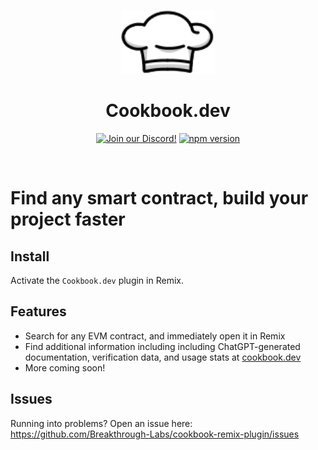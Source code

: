 <p align="center">
<br />
<a href="https://www.cookbook.dev">
  <img src="https://raw.githubusercontent.com/Breakthrough-Labs/btlcontracts/master/logo.svg" width="150" alt=""  />
</a>
<br />
</p>
<h1 align="center">Cookbook.dev</h1>
<p align="center">
<a href="https://discord.gg/WzsfPcfHrk"><img alt="Join our Discord!" src="https://img.shields.io/discord/999863895634231316?color=7289da&label=discord&logo=discord&style=flat"/></a>
<a href="https://twitter.com/cookbook_dev"><img src="https://img.shields.io/twitter/follow/cookbook_dev" alt="npm version"/></a>
</p>
<br />

# Find any smart contract, build your project faster

## Install

Activate the `Cookbook.dev` plugin in Remix.

## Features

- Search for any EVM contract, and immediately open it in Remix
- Find additional information including including ChatGPT-generated documentation, verification data, and usage stats at [cookbook.dev](https://www.cookbook.dev)
- More coming soon!

## Issues

Running into problems? Open an issue here: https://github.com/Breakthrough-Labs/cookbook-remix-plugin/issues
